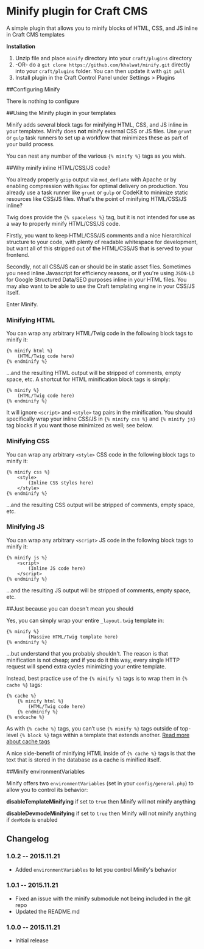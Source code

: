 # Minify plugin for Craft CMS

A simple plugin that allows you to minify blocks of HTML, CSS, and JS inline in Craft CMS templates

**Installation**

1. Unzip file and place `minify` directory into your `craft/plugins` directory
2.  -OR- do a `git clone https://github.com/khalwat/minify.git` directly into your `craft/plugins` folder.  You can then update it with `git pull`
3. Install plugin in the Craft Control Panel under Settings > Plugins

##Configuring Minify

There is nothing to configure

##Using the Minify plugin in your templates

Minify adds several block tags for minifying HTML, CSS, and JS inline in your templates.  Minify does **not** minify external CSS or JS files.  Use `grunt` or `gulp` task runners to set up a workflow that minimizes these as part of your build process.

You can nest any number of the various `{% minify %}` tags as you wish.

##Why minify inline HTML/CSS/JS code?

You already properly `gzip` output via `mod_deflate` with Apache or by enabling compression with `Nginx` for optimal delivery on production.  You already use a task runner like `grunt` or `gulp` or CodeKit to minimize static resources like CSS/JS files.  What's the point of minifying HTML/CSS/JS inline?

Twig does provide the `{% spaceless %}` tag, but it is not intended for use as a way to properly minify HTML/CSS/JS code.

Firstly, you want to keep HTML/CSS/JS comments and a nice hierarchical structure to your code, with plenty of readable whitespace for development, but want all of this stripped out of the HTML/CSS/JS that is served to your frontend.

Secondly, not all CSS/JS can or should be in static asset files.  Sometimes you need inline Javascript for efficiency reasons, or if you're using `JSON-LD` for Google Structured Data/SEO purposes inline in your HTML files.  You may also want to be able to use the Craft templating engine in your CSS/JS itself.

Enter Minify.

### Minifying HTML

You can wrap any arbitrary HTML/Twig code in the following block tags to minify it:

	{% minify html %}
		(HTML/Twig code here)
    {% endminify %}

...and the resulting HTML output will be stripped of comments, empty space, etc.  A shortcut for HTML minification block tags is simply:

	{% minify %}
		(HTML/Twig code here)
    {% endminify %}
    
It will ignore `<script>` and `<style>` tag pairs in the minification.  You should specifically wrap your inline CSS/JS in `{% minify css %}` and `{% minify js}` tag blocks if you want those minimized as well; see below.

### Minifying CSS

You can wrap any arbitrary `<style>` CSS code in the following block tags to minify it:

	{% minify css %}
 		<style>
 			(Inline CSS styles here)
		</style>
	{% endminify %}

...and the resulting CSS output will be stripped of comments, empty space, etc.
    
### Minifying JS

You can wrap any arbitrary `<script>` JS code in the following block tags to minify it:

	{% minify js %}
 		<script>
 			(Inline JS code here)
 		</script>
    {% endminify %}

...and the resulting JS output will be stripped of comments, empty space, etc.
    
##Just because you can doesn't mean you should

Yes, you can simply wrap your entire `_layout.twig` template in:

	{% minify %}
			(Massive HTML/Twig template here)
    {% endminify %}

...but understand that you probably shouldn't.  The reason is that minification is not cheap; and if you do it this way, every single HTTP request will spend extra cycles minimizing your entire template.

Instead, best practice use of the `{% minify %}` tags is to wrap them in `{% cache %}` tags:

	{% cache %}
		{% minify html %}
			(HTML/Twig code here)
    	{% endminify %}
    {% endcache %}

As with `{% cache %}` tags, you can’t use `{% minify %}` tags outside of top-level `{% block %}` tags within a template that extends another.  [Read more about cache tags](http://buildwithcraft.com/docs/templating/cache)

A nice side-benefit of minifying HTML inside of `{% cache %}` tags is that the text that is stored in the database as a cache is minified itself.

##Minify environmentVariables

Minify offers two `environmentVariables` (set in your `config/general.php`) to allow you to control its behavior:

**disableTemplateMinifying** if set to `true` then Minify will not minify anything

**disableDevmodeMinifying** if set to `true` then Minify will not minify anything if `devMode` is enabled


## Changelog

### 1.0.2 -- 2015.11.21

* Added `environmentVariables` to let you control Minify's behavior

### 1.0.1 -- 2015.11.21

* Fixed an issue with the minify submodule not being included in the git repo
* Updated the README.md

### 1.0.0 -- 2015.11.21

* Initial release
